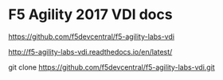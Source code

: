 # F5 Agility 2017 VDI docs

https://github.com/f5devcentral/f5-agility-labs-vdi

http://f5-agility-labs-vdi.readthedocs.io/en/latest/

git clone https://github.com/f5devcentral/f5-agility-labs-vdi.git

